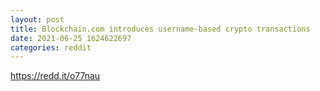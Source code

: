 ```yaml
--- 
layout: post 
title: Blockchain.com introduces username-based crypto transactions 
date: 2021-06-25 1624622697 
categories: reddit 
--- 
```

https://redd.it/o77nau